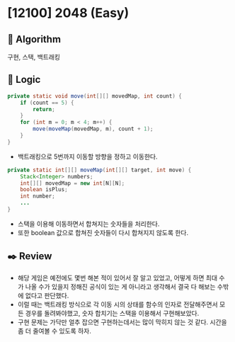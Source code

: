 # [12100] 2048 (Easy)

## :pushpin: **Algorithm**

구현, 스택, 백트래킹

## :round_pushpin: **Logic**

```java
private static void move(int[][] movedMap, int count) {
    if (count == 5) {
        return;
    }
    for (int m = 0; m < 4; m++) {
        move(moveMap(movedMap, m), count + 1);
    }
}
```

- 백트래킹으로 5번까지 이동할 방향을 정하고 이동한다.

```java
private static int[][] moveMap(int[][] target, int move) {
    Stack<Integer> numbers;
    int[][] movedMap = new int[N][N];
    boolean isPlus;
    int number;
    ...
}
```

- 스택을 이용해 이동하면서 합쳐지는 숫자들을 처리한다.
- 또한 boolean 값으로 합쳐진 숫자들이 다시 합쳐지지 않도록 한다.

## :black_nib: **Review**
- 해당 게임은 예전에도 몇번 해본 적이 있어서 잘 알고 있었고, 어떻게 하면 최대 수가 나올 수가 있을지 정해진 공식이 있는 게 아니라고 생각해서 결국 다 해보는 수밖에 없다고 판단했다.
- 이럴 때는 백트래킹 방식으로 각 이동 시의 상태를 함수의 인자로 전달해주면서 모든 경우를 돌려봐야했고, 숫자 합치기는 스택을 이용해서 구현해보았다.
- 구현 문제는 가닥만 얼추 잡으면 구현하는데서는 많이 막히지 않는 것 같다. 시간을 좀 더 줄여볼 수 있도록 하자.